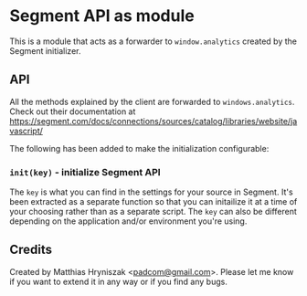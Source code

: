 # Segment API as module

This is a module that acts as a forwarder to `window.analytics` created by the Segment initializer.

## API

All the methods explained by the client are forwarded to `windows.analytics`. Check out their documentation at https://segment.com/docs/connections/sources/catalog/libraries/website/javascript/

The following has been added to make the initialization configurable:

### `init(key)` - initialize Segment API

The `key` is what you can find in the settings for your source in Segment. It's been extracted as a separate function so that you can initailize it at a time of your choosing rather than as a separate script. The `key` can also be different depending on the application and/or environment you're using.

## Credits

Created by Matthias Hryniszak \<padcom@gmail.com\>. Please let me know if you want to extend it in any way or if you find any bugs.